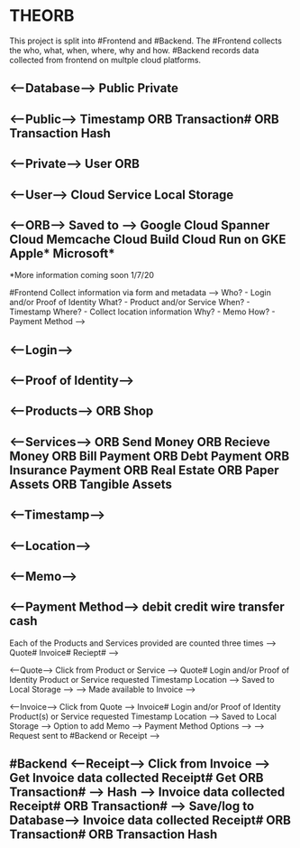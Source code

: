 # THEORB

This project is split into #Frontend and #Backend. The #Frontend collects
the who, what, when, where, why and how. #Backend records data collected from frontend on multple cloud platforms.

<--Database-->
Public 
Private
----

<--Public-->
Timestamp
ORB Transaction#
ORB Transaction Hash
----

<--Private-->
User
ORB
----

<--User-->
Cloud Service
Local Storage
----

<--ORB-->
Saved to -->
Google
    Cloud Spanner
    Cloud Memcache
    Cloud Build
    Cloud Run on GKE
Apple*
Microsoft*
----

*More information coming soon 1/7/20

#Frontend
Collect information via form and metadata -->
Who? - Login and/or Proof of Identity
What? - Product and/or Service 
When? - Timestamp 
Where? - Collect location information 
Why? - Memo 
How? - Payment Method
-->

<--Login-->
----

<--Proof of Identity-->
----

<--Products-->
ORB Shop
----

<--Services-->
ORB Send Money
ORB Recieve Money
ORB Bill Payment
ORB Debt Payment
ORB Insurance Payment
ORB Real Estate
ORB Paper Assets
ORB Tangible Assets
----

<--Timestamp-->
----

<--Location-->
----

<--Memo-->
----

<--Payment Method-->
debit
credit
wire transfer
cash
----

Each of the Products and Services provided are counted three times -->
Quote#
Invoice#
Reciept# 
-->

<--Quote-->
Click from Product or Service -->
Quote#
Login and/or Proof of Identity
Product or Service requested
Timestamp
Location
--> Saved to Local Storage -->
--> Made available to Invoice -->

<--Invoice-->
Click from Quote -->
Invoice# 
Login and/or Proof of Identity 
Product(s) or Service requested 
Timestamp 
Location
--> Saved to Local Storage -->
Option to add Memo -->
Payment Method Options -->
--> Request sent to #Backend or Receipt -->

#Backend
<--Receipt-->
Click from Invoice -->
Get Invoice data collected
Receipt#
Get ORB Transaction#
--> Hash -->
Invoice data collected 
Receipt#
ORB Transaction#
--> Save/log to Database-->
Invoice data collected 
Receipt#
ORB Transaction#
ORB Transaction Hash
----